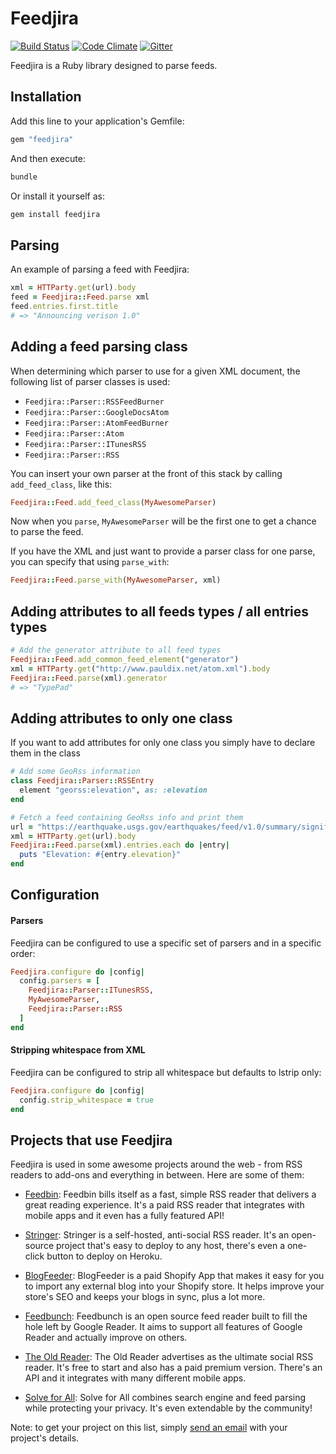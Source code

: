 # Feedjira

[![Build Status][travis-badge]][travis] [![Code Climate][code-climate-badge]][code-climate] [![Gitter][gitter-badge]][gitter]

[travis-badge]: https://travis-ci.org/feedjira/feedjira.svg?branch=master
[travis]: http://travis-ci.org/feedjira/feedjira
[code-climate-badge]: https://codeclimate.com/github/feedjira/feedjira/badges/gpa.svg
[code-climate]: https://codeclimate.com/github/feedjira/feedjira
[gitter-badge]: https://badges.gitter.im/feedjira/feedjira.svg
[gitter]: https://gitter.im/feedjira/feedjira?utm_source=badge&utm_medium=badge&utm_campaign=pr-badge

Feedjira is a Ruby library designed to parse feeds.

## Installation

Add this line to your application's Gemfile:

```ruby
gem "feedjira"
```

And then execute:

```bash
bundle
```

Or install it yourself as:

```bash
gem install feedjira
```

## Parsing

An example of parsing a feed with Feedjira:

```ruby
xml = HTTParty.get(url).body
feed = Feedjira::Feed.parse xml
feed.entries.first.title
# => "Announcing verison 1.0"
```

## Adding a feed parsing class

When determining which parser to use for a given XML document, the following
list of parser classes is used:

* `Feedjira::Parser::RSSFeedBurner`
* `Feedjira::Parser::GoogleDocsAtom`
* `Feedjira::Parser::AtomFeedBurner`
* `Feedjira::Parser::Atom`
* `Feedjira::Parser::ITunesRSS`
* `Feedjira::Parser::RSS`

You can insert your own parser at the front of this stack by calling
`add_feed_class`, like this:

```ruby
Feedjira::Feed.add_feed_class(MyAwesomeParser)
```

Now when you `parse`, `MyAwesomeParser` will be the first one to get a
chance to parse the feed.

If you have the XML and just want to provide a parser class for one parse, you
can specify that using `parse_with`:

```ruby
Feedjira::Feed.parse_with(MyAwesomeParser, xml)
```

## Adding attributes to all feeds types / all entries types

```ruby
# Add the generator attribute to all feed types
Feedjira::Feed.add_common_feed_element("generator")
xml = HTTParty.get("http://www.pauldix.net/atom.xml").body
Feedjira::Feed.parse(xml).generator
# => "TypePad"
```

## Adding attributes to only one class

If you want to add attributes for only one class you simply have to declare them
in the class

```ruby
# Add some GeoRss information
class Feedjira::Parser::RSSEntry
  element "georss:elevation", as: :elevation
end

# Fetch a feed containing GeoRss info and print them
url = "https://earthquake.usgs.gov/earthquakes/feed/v1.0/summary/significant_week.atom"
xml = HTTParty.get(url).body
Feedjira::Feed.parse(xml).entries.each do |entry|
  puts "Elevation: #{entry.elevation}"
end
```

## Configuration

#### Parsers

Feedjira can be configured to use a specific set of parsers and in a specific order:

```ruby
Feedjira.configure do |config|
  config.parsers = [
    Feedjira::Parser::ITunesRSS,
    MyAwesomeParser,
    Feedjira::Parser::RSS
  ]
end
```

#### Stripping whitespace from XML

Feedjira can be configured to strip all whitespace but defaults to lstrip only:

```ruby
Feedjira.configure do |config|
  config.strip_whitespace = true
end
```

## Projects that use Feedjira

Feedjira is used in some awesome projects around the web - from RSS readers to
add-ons and everything in between. Here are some of them:

* [Feedbin][]: Feedbin bills itself as a fast, simple RSS reader that delivers a
  great reading experience. It's a paid RSS reader that integrates with mobile
  apps and it even has a fully featured API!

* [Stringer][]: Stringer is a self-hosted, anti-social RSS reader. It's an
  open-source project that's easy to deploy to any host, there's even a
  one-click button to deploy on Heroku.

* [BlogFeeder][]: BlogFeeder is a paid Shopify App that makes it easy for you to
  import any external blog into your Shopify store. It helps improve your
  store's SEO and keeps your blogs in sync, plus a lot more.

* [Feedbunch][]: Feedbunch is an open source feed reader built to fill the hole
  left by Google Reader. It aims to support all features of Google Reader and
  actually improve on others.

* [The Old Reader][old]: The Old Reader advertises as the ultimate social RSS
  reader. It's free to start and also has a paid premium version. There's an API
  and it integrates with many different mobile apps.

* [Solve for All][solve]: Solve for All combines search engine and feed parsing
  while protecting your privacy. It's even extendable by the community!

[Feedbin]: https://feedbin.com/
[Stringer]: https://github.com/swanson/stringer
[BlogFeeder]: https://apps.shopify.com/blogfeeder
[Feedbunch]: https://github.com/amatriain/feedbunch
[old]: http://theoldreader.com/
[solve]: https://solveforall.com/

Note: to get your project on this list, simply [send an email](mailto:feedjira@gmail.com)
with your project's details.
